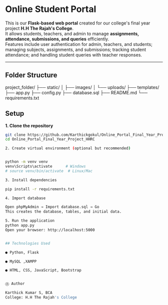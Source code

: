 # Online Student Portal

This is our **Flask-based web portal** created for our college's final year project **H.H The Rajah's College**.  
It allows students, teachers, and admin to manage **assignments, attendance, submissions, and queries** efficiently.  
Features include user authentication for admin, teachers, and students; managing subjects, assignments, and submissions; tracking student attendance; and handling student queries with teacher responses.

---

## Folder Structure

project_folder/
├── static/
│ ├── images/
│ └── uploads/
├── templates/
├── app.py
├── config.py
├── database.sql
├── README.md
└── requirements.txt



## Setup

**1. Clone the repository**  
```bash
git clone https://github.com/Karthickgokul/Online_Portal_Final_Year_Project_HHRC.git
cd Online_Portal_Final_Year_Project_HHRC

2. Create virtual environment (optional but recommended)


python -m venv venv
venv\Scripts\activate      # Windows
# source venv/bin/activate  # Linux/Mac

3. Install dependencies

pip install -r requirements.txt

4. Import database

Open phpMyAdmin → Import database.sql → Go
This creates the database, tables, and initial data.

5. Run the application
python app.py
Open your browser: http://localhost:5000


## Technologies Used

● Python, Flask

● MySQL ,XAMPP

● HTML, CSS, JavaScript, Bootstrap


Ⓐ Author

Karthick Kumar S, BCA
College: H.H The Rajah's College
